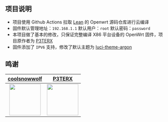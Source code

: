 ## 项目说明

- 项目使用 Github Actions 拉取 [Lean](https://github.com/coolsnowwolf/lede) 的 Openwrt 源码仓库进行云编译
- 固件默认管理地址：`192.168.1.1` 默认用户：`root` 默认密码：`password`
- 本项目做了基本的修改，只保证完整编译 X86 平台设备的 OpenWrt 固件，项目原作者为 [P3TERX](https://github.com/P3TERX/Actions-OpenWrt)
- 固件添加了 `IPV6` 支持，修改了默认主题为 [luci-theme-argon](https://github.com/jerrykuku/luci-theme-argon)

## 鸣谢
| [coolsnowwolf](https://github.com/coolsnowwolf) | [P3TERX](https://github.com/P3TERX) |
| :-------------: | :-------------: |
| <img width="100" src="https://avatars.githubusercontent.com/u/31687149"/> | <img width="100" src="https://avatars.githubusercontent.com/u/25927179"/> |
